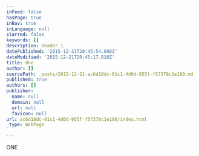 ```yaml
---
inFeed: false
hasPage: true
inNav: true
inLanguage: null
starred: false
keywords: []
description: Header 1
datePublished: '2015-12-21T20:45:54.898Z'
dateModified: '2015-12-21T20:45:17.810Z'
title: One
author: []
sourcePath: _posts/2015-12-21-ac6d18dc-81c1-4d0d-955f-f57378c1e180.md
published: true
authors: []
publisher:
  name: null
  domain: null
  url: null
  favicon: null
url: ac6d18dc-81c1-4d0d-955f-f57378c1e180/index.html
_type: WebPage

---
```

ONE